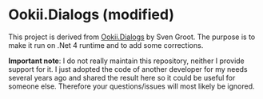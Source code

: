 # Ookii.Dialogs (modified) #

This project is derived from [Ookii.Dialogs](http://www.ookii.org/Software/Dialogs/) by Sven Groot. The purpose is to make it run on .Net 4 runtime and to add some corrections.

**Important note**: I do not really maintain this repository, neither I provide support for it. I just adopted the code of another developer for my needs several years ago and shared the result here so it could be useful for someone else. Therefore your questions/issues will most likely be ignored.
